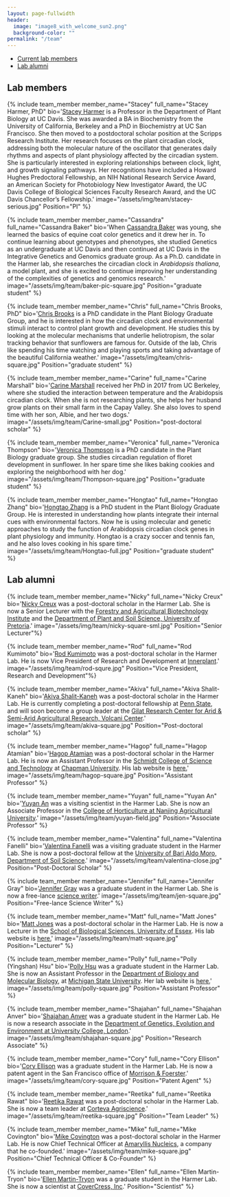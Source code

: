 ```yaml
---
layout: page-fullwidth
header:
  image: "image8_with_welcome_sun2.png"
  background-color: ""
permalink: "/team"
---
```

<div data-magellan-expedition="fixed">
  <ul class="sub-nav">
    <li data-magellan-arrival="Current_lab_members"><a href="#Current_lab_members">Current lab members</a></li>
    <li data-magellan-arrival="Lab_alumni"><a href="#Lab_alumni">Lab alumni</a></li>
  </ul>
</div>

<h2>Lab members</h2>
<a name="Current_lab_members"></a>

{% include team_member member_name="Stacey" full_name="Stacey Harmer, PhD" bio='<a href="mailto:slharmer@ucdavis.edu">Stacey Harmer</a> is a Professor in the Department of Plant Biology at UC Davis. She was awarded a BA in Biochemistry from the University of California, Berkeley and a PhD in Biochemistry at UC San Francisco. She then moved to a postdoctoral scholar position at the Scripps Research Institute.  Her research focuses on the plant circadian clock, addressing both the molecular nature of the oscillator that generates daily rhythms and aspects of plant physiology affected by the circadian system. She is particularly interested in exploring relationships between clock, light, and growth signaling pathways. Her recognitions have included a Howard Hughes Predoctoral Fellowship, an NIH National Research Service Award, an American Society for Photobiology New Investigator Award, the UC Davis College of Biological Sciences Faculty Research Award, and the UC Davis Chancellor’s Fellowship.'
image="/assets/img/team/stacey-serious.jpg" Position="PI" %}

{% include team_member member_name="Cassandra" full_name="Cassandra Baker" bio='When <a href="mailto:calbaker@ucdavis.edu">Cassandra Baker</a> was young, she learned the basics of equine coat color genetics and it drew her in. To continue learning about genotypes and phenotypes, she studied Genetics as an undergraduate at UC Davis and then continued at UC Davis in the Integrative Genetics and Genomics graduate group. As a Ph.D. candidate in the Harmer lab, she researches the circadian clock in <i>Arabidopsis thaliana</i>, a model plant, and she is excited to continue improving her understanding of the complexities of genetics and genomics research.'
image="/assets/img/team/baker-pic-square.jpg" Position="graduate student" %}

{% include team_member member_name="Chris" full_name="Chris Brooks, PhD" bio='<a href="mailto:cjbrooks@ucdavis.edu">Chris Brooks</a> is a PhD candidate in the Plant Biology Graduate Group, and he is interested in how the circadian clock and environmental stimuli interact to control plant growth and development. He studies this by looking at the molecular mechanisms that underlie heliotropism, the solar tracking behavior that sunflowers are famous for. Outside of the lab, Chris like spending his time watching and playing sports and taking advantage of the beautiful California weather.'
image="/assets/img/team/chris-square.jpg" Position="graduate student" %}

{% include team_member member_name="Carine" full_name="Carine Marshall" bio='<a href="mailto:carinemarshall.lab@gmail.com">Carine Marshall</a> received her PhD in 2017 from UC Berkeley, where she studied the interaction between temperature and the Arabidopsis circadian clock. When she is not researching plants, she helps her husband grow plants on their small farm in the Capay Valley. She also loves to spend time with her son, Albie, and her two dogs.'
image="/assets/img/team/Carine-small.jpg" Position="post-doctoral scholar" %}

{% include team_member member_name="Veronica" full_name="Veronica Thompson" bio='<a href="mailto:vlthompson@ucdavis.edu">Veronica Thompson</a> is a PhD candidate in the Plant Biology graduate group. She studies circadian regulation of floret development in sunflower. In her spare time she likes baking cookies and exploring the neighborhood with her dog.'
image="/assets/img/team/Thompson-square.jpg" Position="graduate student" %}

{% include team_member member_name="Hongtao" full_name="Hongtao Zhang" bio='<a href="mailto:htzhang@ucdavis.edu">Hongtao Zhang</a> is a PhD student in the Plant Biology Graduate Group. He is interested in understanding how plants integrate their internal cues with environmental factors. Now he is using molecular and genetic approaches to study the function of Arabidopsis circadian clock genes in plant physiology and immunity. Hongtao is a crazy soccer and tennis fan, and he also loves cooking in his spare time.'
image="/assets/img/team/Hongtao-full.jpg" Position="graduate student" %}

<h2>Lab alumni</h2>
<a name="Lab_alumni"></a>

{% include team_member member_name="Nicky" full_name="Nicky Creux" bio='<a href="mailto:creux.nicky@gmail.com">Nicky Creux</a> was a post-doctoral scholar in the Harmer Lab.  She is now a Senior Lecturer with the <a href="https://www.fabinet.up.ac.za/">Forestry and Agricultural Biotechnology Institute</a> and the <a href="https://www.up.ac.za/plant-and-soil-sciences">Department of Plant and Soil Science, University of Pretoria</a>.'
image="/assets/img/team/nicky-square-sml.jpg" Position="Senior Lecturer"%}

{% include team_member member_name="Rod" full_name="Rod Kumimoto" bio='<a href="mailto:rod@innerplant.com">Rod Kumimoto</a> was a post-doctoral scholar in the Harmer Lab.  He is now Vice President of Research and Development at <a href="https://www.innerplant.com">Innerplant</a>.'
image="/assets/img/team/rod-squre.jpg" Position="Vice President, Research and Development"%}

{% include team_member member_name="Akiva" full_name="Akiva Shalit-Kaneh" bio='<a href="mailto:akivask@gmail.com">Akiva Shalit-Kaneh</a> was a post-doctoral scholar in the Harmer Lab.  He is currently completing a post-doctoral fellowship at <a href="https://plantscience.psu.edu/research/labs/guiltinan/personnel">Penn State</a>, and will soon become a group leader at the <a href="https://www.agri.gov.il/en/units/regionalcenters/4.aspx">Gilat Research Center for Arid & Semi-Arid Agricultural Research, Volcani Center</a>.'
image="/assets/img/team/akiva-square.jpg"  Position="Post-doctoral scholar" %}

{% include team_member member_name="Hagop" full_name="Hagop Atamian" bio='<a href="mailto:atamian@chapman.edu">Hagop Atamian</a> was a post-doctoral scholar in the Harmer Lab.  He is now an Assistant Professor in the <a href="https://www.chapman.edu/our-faculty/hagop-atamian">Schmidt College of Science and Technology</a> at <a href="https://www.chapman.edu/index.aspx">Chapman University</a>. His lab website is <a href="https://hagopatamian.weebly.com">here.</a>'
image="/assets/img/team/hagop-square.jpg" Position="Assistant Professor" %}

{% include team_member member_name="Yuyan" full_name="Yuyan An" bio='<a href="mailto:anyuyan0447@njau.edu.cn">Yuyan An</a> was a visiting scientist in the Harmer Lab.  She is now an Associate Professor in the <a href="http://yyxyenglish.njau.edu.cn">College of Horticulture at Nanjing Agricultural University</a>.'
image="/assets/img/team/yuyan-field.jpg" Position="Associate Professor" %}

{% include team_member member_name="Valentina" full_name="Valentina Fanelli" bio='<a href="mailto:valentina.fanelli87@libero.it">Valentina Fanelli</a> was a visiting graduate student in the Harmer Lab.  She is now a post-doctoral fellow at the <a href="https://www.uniba.it/ricerca/dipartimenti/disspa">University of Bari Aldo Moro, Department of Soil Science</a>.'
image="/assets/img/team/valentina-close.jpg" Position="Post-Doctoral Scholar" %}

{% include team_member member_name="Jennifer" full_name="Jennifer Gray" bio='<a href="mailto:gray.tomilov@gmail.com">Jennifer Gray</a> was a  graduate student in the Harmer Lab.  She is now a free-lance <a href="https://www.graytomilov.com">science writer</a>.'
image="/assets/img/team/jen-square.jpg" Position="Free-lance Science Writer" %}

{% include team_member member_name="Matt" full_name="Matt Jones" bio='<a href="mailto:matthew.jones@essex.ac.uk">Matt Jones</a> was a post-doctoral scholar in the Harmer Lab.  He is now a Lecturer in the <a href="https://www.essex.ac.uk/departments/biological-sciences">School of Biological Sciences,  University of Essex</a>. His lab website is <a href="https://www.essex.ac.uk/people/jones36327/matthew-jones">here.</a>'
image="/assets/img/team/matt-square.jpg" Position="Lecturer" %}

{% include team_member member_name="Polly" full_name="Polly (Yingshan) Hsu" bio='<a href="mailto:pollyhsu@msu.edu">Polly Hsu</a> was a graduate student in the Harmer Lab.  She is now an Assistant Professor in the <a href="https://bmb.natsci.msu.edu"> Department of Biology and Molecular Biology</a>, at <a href="https://msu.edu">Michigan State University</a>. Her lab website is <a href="https://sites.google.com/view/polly-hsu-lab/home">here.</a>'
image="/assets/img/team/polly-square.jpg" Position="Assistant Professor" %}

{% include team_member member_name="Shajahan" full_name="Shajahan Anver" bio='<a href="mailto:s.anver@ucl.ac.uk">Shajahan Anver</a> was a  graduate student in the Harmer Lab.  He is now a research associate in the <a href="https://iris.ucl.ac.uk/iris/browse/profile?upi=ASHAJ06">Department of Genetics, Evolution and Environment at University College, London</a>.'
image="/assets/img/team/shajahan-square.jpg" Position="Research Associate" %}

{% include team_member member_name="Cory" full_name="Cory Ellison" bio='<a href="mailto:cellison@mofo.com">Cory Ellison</a> was a  graduate student in the Harmer Lab.  He is now a patent agent in the San Francisco office of <a href="https://www.mofo.com/people/cory-ellison.html">Morrison & Foerster</a>.'
image="/assets/img/team/cory-square.jpg" Position="Patent Agent" %}

{% include team_member member_name="Reetika" full_name="Reetika Rawat" bio='<a href="mailto:RRawat@dow.com">Reetika Rawat</a> was a post-doctoral scholar in the Harmer Lab.  She is now a team leader at <a href="https://www.corteva.com">Corteva Agriscience</a>.'
image="/assets/img/team/reetika-square.jpg"  Position="Team Leader" %}

{% include team_member member_name="Mike" full_name="Mike Covington" bio='<a href="mailto:mfcovington@gmail.com">Mike Covington</a> was a post-doctoral scholar in the Harmer Lab.  He is now Chief Technical Officer at <a href="https://amaryllisnucleics.com">Amaryllis Nucleics</a>, a company that he co-founded.'
image="/assets/img/team/mike-square.jpg"  Position="Chief Technical Officer & Co-Founder" %}

{% include team_member member_name="Ellen" full_name="Ellen Martin-Tryon" bio='<a href="mailto:emartintryon@covercress.com">Ellen Martin-Tryon</a> was a graduate student in the Harmer Lab.  She is now a scientist at <a href="http://www.covercress.com">CoverCress, Inc</a>.'
Position="Scientist" %}
